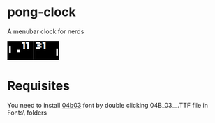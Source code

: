 pong-clock
==========

A menubar clock for nerds

![screenshot](pong-clock.png)
 
Requisites
==========

You need to install [04b03](http://www.dafont.com/04b-03.font) font by double clicking 04B\_03__.TTF file  in Fonts\ folders



